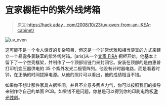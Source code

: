 # 宜家橱柜中的紫外线烤箱

> 原文:[https://hack aday . com/2008/10/23/uv-oven-from-an-IKEA-cabinet/](https://hackaday.com/2008/10/23/uv-oven-from-an-ikea-cabinet/)

![](../Images/4dcac035b0879ccbd7cec99f97919f0c.png "uv_oven")

这可能不是一个令人惊讶的复杂项目，但这是一个非常优雅和相当便宜的方式来建立一个暴露多氯联苯的紫外线烤箱。[aris]从一个[宜家 FIRA](http://www.ikea.com/us/en/catalog/products/80073304) 橱柜开始。他基本上留下了一个空壳框架，并制作了一个顶部铰链门来封闭它。安装在顶部的是由惠普打印机变压器供电的 35 个紫外发光二极管阵列。他没有计时器电路，而是看着时钟，在正确的时间拔掉电源。从他的照片可以看出，他的成绩相当不错。

如果你不想让那件家具占据空间，并且不介意多费点力气，你可以按照我们的指导来制作你自己的单面 PCB。如果钱不是问题，你总是可以得到你的印刷电路板[激光蚀刻](http://hackaday.com/2008/08/03/laser-etching-printed-circuit-boards/)。